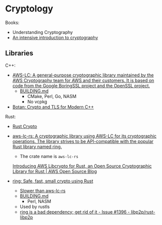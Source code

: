 # Cryptology
Books:
- Understanding Cryptography
- [An intensive introduction to cryptography](https://intensecrypto.org/public/)

## Libraries
C++:
- [AWS-LC: A general-purpose cryptographic library maintained by the AWS Cryptography team for AWS and their customers. It іs based on code from the Google BoringSSL project and the OpenSSL project.](https://github.com/aws/aws-lc)
  - [BUILDING.md](https://github.com/aws/aws-lc/blob/main/BUILDING.md)
    - CMake, Perl, Go, NASM
    - No vcpkg
- [Botan: Crypto and TLS for Modern C++](https://github.com/randombit/botan)

Rust:
- [Rust Crypto](https://github.com/RustCrypto)

- [aws-lc-rs: A cryptographic library using AWS-LC for its cryptographic operations. The library strives to be API-compatible with the popular Rust library named ring.](https://github.com/aws/aws-lc-rs)
  - The crate name is `aws-lc-rs`

  [Introducing AWS Libcrypto for Rust, an Open Source Cryptographic Library for Rust | AWS Open Source Blog](https://aws.amazon.com/cn/blogs/opensource/introducing-aws-libcrypto-for-rust-an-open-source-cryptographic-library-for-rust/)

- [ring: Safe, fast, small crypto using Rust](https://github.com/briansmith/ring)
  - [Slower than aws-lc-rs](https://github.com/aochagavia/rustls-bench-results#ring-vs-aws-lc)
  - [BUILDING.md](https://github.com/briansmith/ring/blob/main/BUILDING.md)
    - Perl, NASM
  - Used by rustls
  - [ring is a bad dependency; get rid of it - Issue #1396 - libp2p/rust-libp2p](https://github.com/libp2p/rust-libp2p/issues/1396)